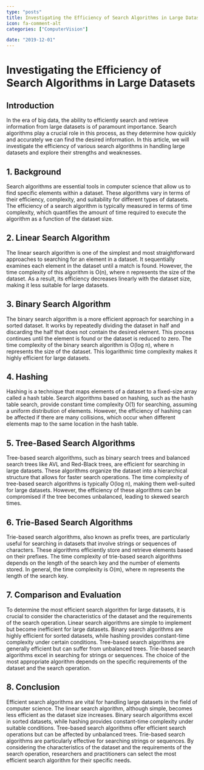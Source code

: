 ```yaml
---
type: "posts"
title: Investigating the Efficiency of Search Algorithms in Large Datasets
icon: fa-comment-alt
categories: ["ComputerVision"]

date: "2019-12-01"
---
```




# Investigating the Efficiency of Search Algorithms in Large Datasets

## Introduction
In the era of big data, the ability to efficiently search and retrieve information from large datasets is of paramount importance. Search algorithms play a crucial role in this process, as they determine how quickly and accurately we can find the desired information. In this article, we will investigate the efficiency of various search algorithms in handling large datasets and explore their strengths and weaknesses.

## 1. Background
Search algorithms are essential tools in computer science that allow us to find specific elements within a dataset. These algorithms vary in terms of their efficiency, complexity, and suitability for different types of datasets. The efficiency of a search algorithm is typically measured in terms of time complexity, which quantifies the amount of time required to execute the algorithm as a function of the dataset size.

## 2. Linear Search Algorithm
The linear search algorithm is one of the simplest and most straightforward approaches to searching for an element in a dataset. It sequentially examines each element in the dataset until a match is found. However, the time complexity of this algorithm is O(n), where n represents the size of the dataset. As a result, its efficiency decreases linearly with the dataset size, making it less suitable for large datasets.

## 3. Binary Search Algorithm
The binary search algorithm is a more efficient approach for searching in a sorted dataset. It works by repeatedly dividing the dataset in half and discarding the half that does not contain the desired element. This process continues until the element is found or the dataset is reduced to zero. The time complexity of the binary search algorithm is O(log n), where n represents the size of the dataset. This logarithmic time complexity makes it highly efficient for large datasets.

## 4. Hashing
Hashing is a technique that maps elements of a dataset to a fixed-size array called a hash table. Search algorithms based on hashing, such as the hash table search, provide constant time complexity O(1) for searching, assuming a uniform distribution of elements. However, the efficiency of hashing can be affected if there are many collisions, which occur when different elements map to the same location in the hash table.

## 5. Tree-Based Search Algorithms
Tree-based search algorithms, such as binary search trees and balanced search trees like AVL and Red-Black trees, are efficient for searching in large datasets. These algorithms organize the dataset into a hierarchical structure that allows for faster search operations. The time complexity of tree-based search algorithms is typically O(log n), making them well-suited for large datasets. However, the efficiency of these algorithms can be compromised if the tree becomes unbalanced, leading to skewed search times.

## 6. Trie-Based Search Algorithms
Trie-based search algorithms, also known as prefix trees, are particularly useful for searching in datasets that involve strings or sequences of characters. These algorithms efficiently store and retrieve elements based on their prefixes. The time complexity of trie-based search algorithms depends on the length of the search key and the number of elements stored. In general, the time complexity is O(m), where m represents the length of the search key.

## 7. Comparison and Evaluation
To determine the most efficient search algorithm for large datasets, it is crucial to consider the characteristics of the dataset and the requirements of the search operation. Linear search algorithms are simple to implement but become inefficient for large datasets. Binary search algorithms are highly efficient for sorted datasets, while hashing provides constant-time complexity under certain conditions. Tree-based search algorithms are generally efficient but can suffer from unbalanced trees. Trie-based search algorithms excel in searching for strings or sequences. The choice of the most appropriate algorithm depends on the specific requirements of the dataset and the search operation.

## 8. Conclusion
Efficient search algorithms are vital for handling large datasets in the field of computer science. The linear search algorithm, although simple, becomes less efficient as the dataset size increases. Binary search algorithms excel in sorted datasets, while hashing provides constant-time complexity under suitable conditions. Tree-based search algorithms offer efficient search operations but can be affected by unbalanced trees. Trie-based search algorithms are particularly effective for searching strings or sequences. By considering the characteristics of the dataset and the requirements of the search operation, researchers and practitioners can select the most efficient search algorithm for their specific needs.